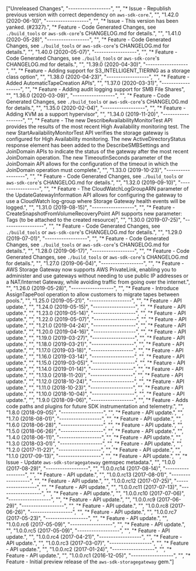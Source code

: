 ["Unreleased Changes", "------------------", "", "* Issue - Republish previous version with correct dependency on `aws-sdk-core`.", "", "1.42.0 (2020-06-10)", "------------------", "", "* Issue - This version has been yanked. (#2327).", "* Feature - Code Generated Changes, see `./build_tools` or `aws-sdk-core`'s CHANGELOG.md for details.", "", "1.41.0 (2020-05-28)", "------------------", "", "* Feature - Code Generated Changes, see `./build_tools` or `aws-sdk-core`'s CHANGELOG.md for details.", "", "1.40.0 (2020-05-07)", "------------------", "", "* Feature - Code Generated Changes, see `./build_tools` or `aws-sdk-core`'s CHANGELOG.md for details.", "", "1.39.0 (2020-04-30)", "------------------", "", "* Feature - Adding support for S3_INTELLIGENT_TIERING as a storage class option", "", "1.38.0 (2020-04-23)", "------------------", "", "* Feature - Added AutomaticTapeCreation APIs", "", "1.37.0 (2020-03-31)", "------------------", "", "* Feature - Adding audit logging support for SMB File Shares", "", "1.36.0 (2020-03-09)", "------------------", "", "* Feature - Code Generated Changes, see `./build_tools` or `aws-sdk-core`'s CHANGELOG.md for details.", "", "1.35.0 (2020-02-04)", "------------------", "", "* Feature - Adding KVM as a support hypervisor", "", "1.34.0 (2019-11-20)", "------------------", "", "* Feature - The new DescribeAvailabilityMonitorTest API provides the results of the most recent High Availability monitoring test. The new StartAvailabilityMonitorTest API verifies the storage gateway is configured for High Availability monitoring. The new ActiveDirectoryStatus response element has been added to the DescribeSMBSettings and JoinDomain APIs to indicate the status of the gateway after the most recent JoinDomain operation. The new TimeoutInSeconds parameter of the JoinDomain API allows for the configuration of the timeout in which the JoinDomain operation must complete.", "", "1.33.0 (2019-10-23)", "------------------", "", "* Feature - Code Generated Changes, see `./build_tools` or `aws-sdk-core`'s CHANGELOG.md for details.", "", "1.32.0 (2019-09-10)", "------------------", "", "* Feature - The CloudWatchLogGroupARN parameter of the UpdateGatewayInformation API allows for configuring the gateway to use a CloudWatch log-group where Storage Gateway health events will be logged.", "", "1.31.0 (2019-08-15)", "------------------", "", "* Feature - CreateSnapshotFromVolumeRecoveryPoint API supports new parameter: Tags (to be attached to the created resource)", "", "1.30.0 (2019-07-25)", "------------------", "", "* Feature - Code Generated Changes, see `./build_tools` or `aws-sdk-core`'s CHANGELOG.md for details.", "", "1.29.0 (2019-07-01)", "------------------", "", "* Feature - Code Generated Changes, see `./build_tools` or `aws-sdk-core`'s CHANGELOG.md for details.", "", "1.28.0 (2019-06-17)", "------------------", "", "* Feature - Code Generated Changes, see `./build_tools` or `aws-sdk-core`'s CHANGELOG.md for details.", "", "1.27.0 (2019-06-04)", "------------------", "", "* Feature - AWS Storage Gateway now supports AWS PrivateLink, enabling you to administer and use gateways without needing to use public IP addresses or a NAT/Internet Gateway, while avoiding traffic from going over the internet.", "", "1.26.0 (2019-05-28)", "------------------", "", "* Feature - Introduce AssignTapePool operation to allow customers to migrate tapes between pools.", "", "1.25.0 (2019-05-21)", "------------------", "", "* Feature - API update.", "", "1.24.0 (2019-05-15)", "------------------", "", "* Feature - API update.", "", "1.23.0 (2019-05-14)", "------------------", "", "* Feature - API update.", "", "1.22.0 (2019-05-07)", "------------------", "", "* Feature - API update.", "", "1.21.0 (2019-04-24)", "------------------", "", "* Feature - API update.", "", "1.20.0 (2019-04-16)", "------------------", "", "* Feature - API update.", "", "1.19.0 (2019-03-27)", "------------------", "", "* Feature - API update.", "", "1.18.0 (2019-03-21)", "------------------", "", "* Feature - API update.", "", "1.17.0 (2019-03-18)", "------------------", "", "* Feature - API update.", "", "1.16.0 (2019-03-14)", "------------------", "", "* Feature - API update.", "", "1.15.0 (2019-03-05)", "------------------", "", "* Feature - API update.", "", "1.14.0 (2019-01-14)", "------------------", "", "* Feature - API update.", "", "1.13.0 (2018-11-20)", "------------------", "", "* Feature - API update.", "", "1.12.0 (2018-10-24)", "------------------", "", "* Feature - API update.", "", "1.11.0 (2018-10-23)", "------------------", "", "* Feature - API update.", "", "1.10.0 (2018-10-04)", "------------------", "", "* Feature - API update.", "", "1.9.0 (2018-09-06)", "------------------", "", "* Feature - Adds code paths and plugins for future SDK instrumentation and telemetry.", "", "1.8.0 (2018-09-05)", "------------------", "", "* Feature - API update.", "", "1.7.0 (2018-08-01)", "------------------", "", "* Feature - API update.", "", "1.6.0 (2018-06-28)", "------------------", "", "* Feature - API update.", "", "1.5.0 (2018-06-26)", "------------------", "", "* Feature - API update.", "", "1.4.0 (2018-06-11)", "------------------", "", "* Feature - API update.", "", "1.3.0 (2018-03-01)", "------------------", "", "* Feature - API update.", "", "1.2.0 (2017-11-22)", "------------------", "", "* Feature - API update.", "", "1.1.0 (2017-09-13)", "------------------", "", "* Feature - API update.", "", "* Issue - Update `aws-sdk-storagegateway` gemspec metadata.", "", "1.0.0 (2017-08-29)", "------------------", "", "1.0.0.rc14 (2017-08-14)", "------------------", "", "* Feature - API update.", "", "1.0.0.rc13 (2017-08-01)", "------------------", "", "* Feature - API update.", "", "1.0.0.rc12 (2017-07-25)", "------------------", "", "* Feature - API update.", "", "1.0.0.rc11 (2017-07-13)", "------------------", "", "* Feature - API update.", "", "1.0.0.rc10 (2017-07-06)", "------------------", "", "* Feature - API update.", "", "1.0.0.rc9 (2017-06-29)", "------------------", "", "* Feature - API update.", "", "1.0.0.rc8 (2017-06-26)", "------------------", "", "* Feature - API update.", "", "1.0.0.rc7 (2017-05-23)", "------------------", "", "* Feature - API update.", "", "1.0.0.rc6 (2017-05-09)", "------------------", "", "* Feature - API update.", "", "1.0.0.rc5 (2017-05-09)", "------------------", "", "* Feature - API update.", "", "1.0.0.rc4 (2017-04-21)", "------------------", "", "* Feature - API update.", "", "1.0.0.rc3 (2017-03-07)", "------------------", "", "* Feature - API update.", "", "1.0.0.rc2 (2017-01-24)", "------------------", "", "* Feature - API update.", "", "1.0.0.rc1 (2016-12-05)", "------------------", "", "* Feature - Initial preview release of the `aws-sdk-storagegateway` gem."]